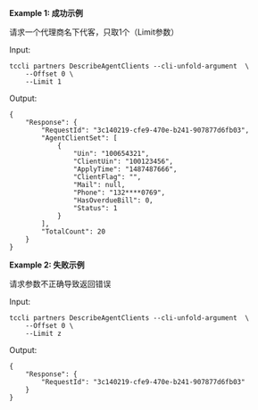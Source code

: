 **Example 1: 成功示例**

请求一个代理商名下代客，只取1个（Limit参数）

Input: 

```
tccli partners DescribeAgentClients --cli-unfold-argument  \
    --Offset 0 \
    --Limit 1
```

Output: 
```
{
    "Response": {
        "RequestId": "3c140219-cfe9-470e-b241-907877d6fb03",
        "AgentClientSet": [
            {
                "Uin": "100654321",
                "ClientUin": "100123456",
                "ApplyTime": "1487487666",
                "ClientFlag": "",
                "Mail": null,
                "Phone": "132****0769",
                "HasOverdueBill": 0,
                "Status": 1
            }
        ],
        "TotalCount": 20
    }
}
```

**Example 2: 失败示例**

请求参数不正确导致返回错误

Input: 

```
tccli partners DescribeAgentClients --cli-unfold-argument  \
    --Offset 0 \
    --Limit z
```

Output: 
```
{
    "Response": {
        "RequestId": "3c140219-cfe9-470e-b241-907877d6fb03"
    }
}
```


